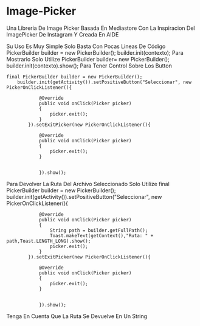 # Image-Picker
Una Libreria De Image Picker Basada En Mediastore Con La Inspiracion Del ImagePicker De Instagram Y Creada En AIDE

Su Uso Es Muy Simple Solo Basta Con Pocas Lineas De Código
PickerBuilder builder = new PickerBuilder();
builder.init(contexto);
Para Mostrarlo Solo Utilize
PickerBuilder builder= new PickerBuilder();
builder.init(contexto).show();
Para Tener Control Sobre Los Button

	final PickerBuilder builder = new PickerBuilder();
		builder.init(getActivity()).setPositiveButton("Seleccionar", new PickerOnClickListener(){

				@Override
				public void onClick(Picker picker)
				{
					picker.exit();
				}
			}).setExitPicker(new PickerOnClickListener(){

				@Override
				public void onClick(Picker picker)
				{
					picker.exit();
				}

					
				}).show();
Para Devolver La Ruta Del Archivo Seleccionado Solo Utilize
	final PickerBuilder builder = new PickerBuilder();
		builder.init(getActivity()).setPositiveButton("Seleccionar", new PickerOnClickListener(){

				@Override
				public void onClick(Picker picker)
				{
					String path = builder.getFullPath();
					Toast.makeText(getContext(),"Ruta: " + path,Toast.LENGTH_LONG).show();
					picker.exit();
				}
			}).setExitPicker(new PickerOnClickListener(){

				@Override
				public void onClick(Picker picker)
				{
					picker.exit();
				}

					
				}).show();
Tenga En Cuenta Que La Ruta Se Devuelve En Un String
